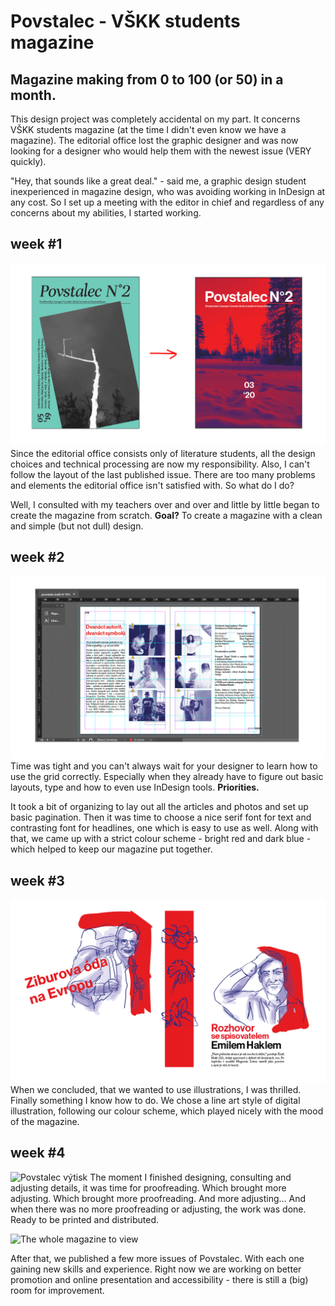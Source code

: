 # Povstalec - VŠKK students magazine
## Magazine making from 0 to 100 (or 50) in a month.
This design project was completely accidental on my part. It concerns VŠKK students magazine (at the time I didn't even know we have a magazine). The editorial office lost the graphic designer and was now looking for a designer who would help them with the newest issue (VERY quickly). 

"Hey, that sounds like a great deal." - said me, a graphic design student inexperienced in magazine design, who was avoiding working in InDesign at any cost. So I set up a meeting with the editor in chief and regardless of any concerns about my abilities, I started working.
## week #1
![Povstalec starter point](img/povstalec1.png)
Since the editorial office consists only of literature students, all the design choices and technical processing are now my responsibility. Also, I can't follow the layout of the last published issue. There are too many problems and elements the editorial office isn't satisfied with. So what do I do?

Well, I consulted with my teachers over and over and little by little began to create the magazine from scratch. **Goal?** To create a magazine with a clean and simple (but not dull) design.

## week #2
![Povstalec grid](img/povstalec2.png)
Time was tight and you can't always wait for your designer to learn how to use the grid correctly. Especially when they already have to figure out basic layouts, type and how to even use InDesign tools. **Priorities.** 

It took a bit of organizing to lay out all the articles and photos and set up basic pagination. Then it was time to choose a nice serif font for text and contrasting font for headlines, one which is easy to use as well. Along with that, we came up with a strict colour scheme - bright red and dark blue - which helped to keep our magazine put together.

## week #3
![Povstalec ilustrace](img/povstalec-ilustrace.png)
When we concluded, that we wanted to use illustrations, I was thrilled. Finally something I know how to do. We chose a line art style of digital illustration, following our colour scheme, which played nicely with the mood of the magazine.

## week #4
![Povstalec výtisk](img/)
The moment I finished designing, consulting and adjusting details, it was time for proofreading. Which brought more adjusting. Which brought more proofreading. And more adjusting... And when there was no more proofreading or adjusting, the work was done. Ready to be printed and distributed. 

![The whole magazine to view](img/)

After that, we published a few more issues of Povstalec. With each one gaining new skills and experience. Right now we are working on better promotion and online presentation and accessibility - there is still a (big) room for improvement.
